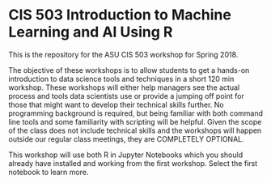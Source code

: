 # CIS 503 Introduction to Machine Learning and AI Using R

This is the repository for the ASU CIS 503 workshop for Spring 2018. 

The objective of these workshops is to allow students to get a hands-on introduction to data science tools and techniques in a short 120 min workshop. These workshops will either help managers see the actual process and tools data scientists use or provide a jumping off point for those that might want to develop their technical skills further. No programming background is required, but being familiar with both command line tools and some familiarity with scripting will be helpful. Given the scope of the class does not include technical skills and the workshops will happen outside our regular class meetings, they are COMPLETELY OPTIONAL.

This workshop will use both R in Jupyter Notebooks which you should already have installed and working from the first workshop. Select the first notebook to learn more.
